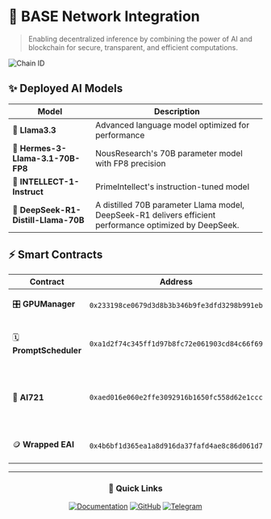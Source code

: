 # 🚀 BASE Network Integration

> Enabling decentralized inference by combining the power of AI and blockchain for secure, transparent, and efficient computations.

![Chain ID](https://img.shields.io/badge/Chain%20ID-8453-blue)

## ✨ Deployed AI Models

| Model | Description |
|-------|-------------|
| 🦙 **Llama3.3** | Advanced language model optimized for performance |
| 🔮 **Hermes-3-Llama-3.1-70B-FP8** | NousResearch's 70B parameter model with FP8 precision |
| 🧠 **INTELLECT-1-Instruct** | PrimeIntellect's instruction-tuned model |
| 🔭 **DeepSeek-R1-Distill-Llama-70B** | A distilled 70B parameter Llama model, DeepSeek-R1 delivers efficient performance optimized by DeepSeek. |
## ⚡ Smart Contracts

| Contract | Address | Purpose |
|----------|---------|---------|
| 🎛️ **GPUManager** | `0x233198ce0679d3d8b3b346b9fe3dfd3298b991eb` | Manages GPU resources |
| 🗓️ **PromptScheduler** | `0xa1d2f74c345ff1d97b8fc72e061903cd84c66f69` | Handles prompt queue and execution |
| 🤖 **AI721** | `0xaed016e060e2ffe3092916b1650fc558d62e1ccc` | NFT standard for AI agents' inference and management |
| 🪙 **Wrapped EAI** | `0x4b6bf1d365ea1a8d916da37fafd4ae8c86d061d7` | Wrapped token for EAI protocol |

---

<div align="center">

### 🔗 Quick Links

[![Documentation](https://img.shields.io/badge/Documentation-Read%20More-green)](https://docs.eternalai.org/eternal-ai)
[![GitHub](https://img.shields.io/badge/GitHub-Contribute-black)](https://github.com/eternalai-org/truly-open-ai/)
[![Telegram](https://img.shields.io/badge/Telegram-Join%20Chat-blue)](https://t.me/EternalAIDevs/)


</div>

